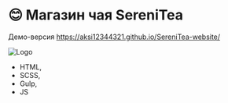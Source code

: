 # 😊 Магазин чая SereniTea

Демо-версия https://aksi12344321.github.io/SereniTea-website/

![Logo]()

- HTML,
- SCSS,
- Gulp,
- JS
